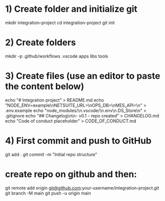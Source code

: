 # 1) Create folder and initialize git
mkdir integration-project
cd integration-project
git init

# 2) Create folders
mkdir -p .github/workflows .vscode apps libs tools

# 3) Create files (use an editor to paste the content below)
echo "# Integration project" > README.md
echo "NODE_ENV=example\nNETSUITE_URL=\nOPS_DB=\nMES_API=\n" > .env.example
echo "node_modules/\n.vscode/\n.env\n.DS_Store\n" > .gitignore
echo "## Changelog\n\n- v0.1 - repo created" > CHANGELOG.md
echo "Code of conduct placeholder" > CODE_OF_CONDUCT.md

# 4) First commit and push to GitHub
git add .
git commit -m "Initial repo structure"
# create repo on github and then:
git remote add origin git@github.com:your-username/integration-project.git
git branch -M main
git push -u origin main
